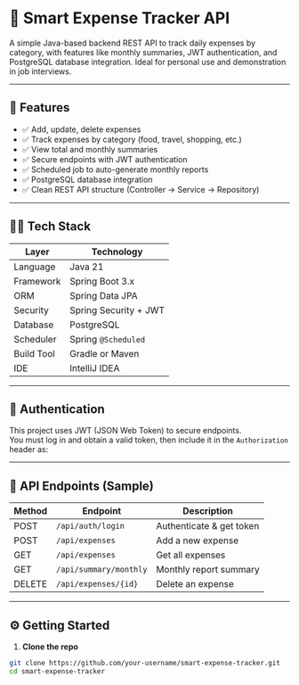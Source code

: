# 💸 Smart Expense Tracker API

A simple Java-based backend REST API to track daily expenses by category, with features like monthly summaries, JWT authentication, and PostgreSQL database integration. Ideal for personal use and demonstration in job interviews.

---

## 📌 Features

- ✅ Add, update, delete expenses
- ✅ Track expenses by category (food, travel, shopping, etc.)
- ✅ View total and monthly summaries
- ✅ Secure endpoints with JWT authentication
- ✅ Scheduled job to auto-generate monthly reports
- ✅ PostgreSQL database integration
- ✅ Clean REST API structure (Controller → Service → Repository)

---

## 🧑‍💻 Tech Stack

| Layer         | Technology             |
|---------------|------------------------|
| Language      | Java 21                |
| Framework     | Spring Boot 3.x        |
| ORM           | Spring Data JPA        |
| Security      | Spring Security + JWT  |
| Database      | PostgreSQL             |
| Scheduler     | Spring `@Scheduled`    |
| Build Tool    | Gradle or Maven        |
| IDE           | IntelliJ IDEA          |

---

## 🔐 Authentication

This project uses JWT (JSON Web Token) to secure endpoints.  
You must log in and obtain a valid token, then include it in the `Authorization` header as:


---

## 📄 API Endpoints (Sample)

| Method | Endpoint             | Description             |
|--------|----------------------|-------------------------|
| POST   | `/api/auth/login`    | Authenticate & get token |
| POST   | `/api/expenses`      | Add a new expense       |
| GET    | `/api/expenses`      | Get all expenses        |
| GET    | `/api/summary/monthly` | Monthly report summary |
| DELETE | `/api/expenses/{id}` | Delete an expense       |

---

## ⚙️ Getting Started

1. **Clone the repo**

```bash
git clone https://github.com/your-username/smart-expense-tracker.git
cd smart-expense-tracker
